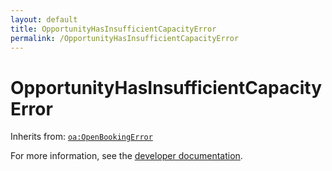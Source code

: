 ```yaml
---
layout: default
title: OpportunityHasInsufficientCapacityError
permalink: /OpportunityHasInsufficientCapacityError
---
```


# OpportunityHasInsufficientCapacityError


Inherits from: [`oa:OpenBookingError`](https://openactive.io/OpenBookingError)

For more information, see the [developer documentation](https://developer.openactive.io/data-model/types/).